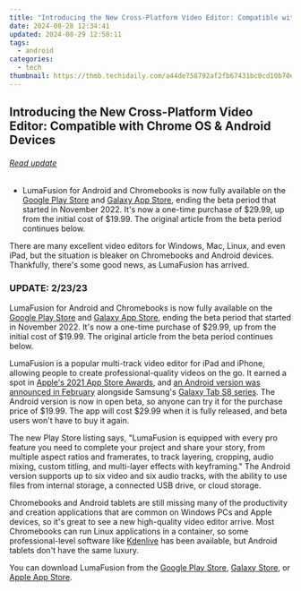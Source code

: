 ```yaml
---
title: "Introducing the New Cross-Platform Video Editor: Compatible with Chrome OS & Android Devices"
date: 2024-08-28 12:34:41
updated: 2024-08-29 12:58:11
tags:
  - android
categories:
  - tech
thumbnail: https://thmb.techidaily.com/a44de758792af2fb67431bc0cd10b70e0176e5a8a3e2c53a5711bc4054272247.jpg
---
```


## Introducing the New Cross-Platform Video Editor: Compatible with Chrome OS & Android Devices

###### [Read update](https://youtube-lab.techidaily.com/024-approved-rapid-techniques-mix-up-and-shuffle-youtube-listings/) 

* LumaFusion for Android and Chromebooks is now fully available on the [Google Play Store](https://www.anrdoezrs.net/links/3607085/type/dlg/sid/UUhtgUeUpU203671/https://play.google.com/store/apps/details?id=com.luma%5Ftouch.lumafusion) and [Galaxy App Store](https://shop-links.co/link/?exclusive=1&publisher_slug=itechdaily19598&url=https%3A%2F%2Fgalaxystore.samsung.com%2Fdetail%2Fcom.luma%255Ftouch.lumafusion), ending the beta period that started in November 2022\. It's now a one-time purchase of $29.99, up from the initial cost of $19.99\. The original article from the beta period continues below.

 There are many excellent video editors for Windows, Mac, Linux, and even iPad, but the situation is bleaker on Chromebooks and Android devices. Thankfully, there's some good news, as LumaFusion has arrived.

###  UPDATE: 2/23/23

 LumaFusion for Android and Chromebooks is now fully available on the [Google Play Store](https://www.anrdoezrs.net/links/3607085/type/dlg/sid/UUhtgUeUpU203671/https://play.google.com/store/apps/details?id=com.luma%5Ftouch.lumafusion) and [Galaxy App Store](https://shop-links.co/link/?exclusive=1&publisher_slug=itechdaily19598&url=https%3A%2F%2Fgalaxystore.samsung.com%2Fdetail%2Fcom.luma%255Ftouch.lumafusion), ending the beta period that started in November 2022\. It's now a one-time purchase of $29.99, up from the initial cost of $19.99\. The original article from the beta period continues below.

 LumaFusion is a popular multi-track video editor for iPad and iPhone, allowing people to create professional-quality videos on the go. It earned a spot in [Apple's 2021 App Store Awards](https://www.apple.com/newsroom/2021/12/app-store-awards-honor-the-best-apps-and-games-of-2021/), and [an Android version was announced in February](https://luma-touch.com/samsung-unpacked-lumafusion-on-android/) alongside Samsung's [Galaxy Tab S8 series](https://easy-unlock-android.techidaily.com/in-2024-unlock-your-oppo-reno-8t-5gs-potential-the-top-20-lock-screen-apps-you-need-to-try-by-drfone-android/). The Android version is now in open beta, so anyone can try it for the purchase price of $19.99\. The app will cost $29.99 when it is fully released, and beta users won't have to buy it again.

 The new Play Store listing says, "LumaFusion is equipped with every pro feature you need to complete your project and share your story, from multiple aspect ratios and framerates, to track layering, cropping, audio mixing, custom titling, and multi-layer effects with keyframing." The Android version supports up to six video and six audio tracks, with the ability to use files from internal storage, a connected USB drive, or cloud storage.

 Chromebooks and Android tablets are still missing many of the productivity and creation applications that are common on Windows PCs and Apple devices, so it's great to see a new high-quality video editor arrive. Most Chromebooks can run Linux applications in a container, so some professional-level software like [Kdenlive](https://kdenlive.org/en/) has been available, but Android tablets don't have the same luxury.

 You can download LumaFusion from the [Google Play Store](https://www.anrdoezrs.net/links/3607085/type/dlg/sid/UUhtgUeUpU203671/https://play.google.com/store/apps/details?id=com.luma%5Ftouch.lumafusion), [Galaxy Store](https://shop-links.co/link/?exclusive=1&publisher_slug=itechdaily19598&url=https%3A%2F%2Fgalaxystore.samsung.com%2Fdetail%2Fcom.luma%255Ftouch.lumafusion), or [Apple App Store](https://apps.apple.com/app/apple-store/id1062022008).

<ins class="adsbygoogle"
     style="display:block"
     data-ad-format="autorelaxed"
     data-ad-client="ca-pub-7571918770474297"
     data-ad-slot="1223367746"></ins>



<ins class="adsbygoogle"
     style="display:block"
     data-ad-client="ca-pub-7571918770474297"
     data-ad-slot="8358498916"
     data-ad-format="auto"
     data-full-width-responsive="true"></ins>
